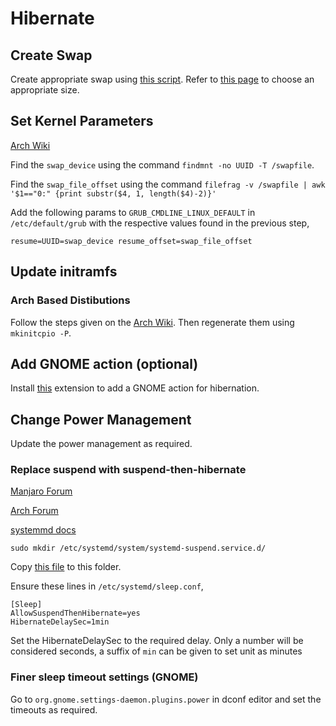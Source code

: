 # Hibernate


## Create Swap
Create appropriate swap using [this script](Scripts/change-swap-size.sh). Refer to [this page](https://itsfoss.com/swap-size/) to choose an appropriate size.

## Set Kernel Parameters
[Arch Wiki](https://wiki.archlinux.org/title/Power_management/Suspend_and_hibernate#Hibernation)

Find the `swap_device` using the command `findmnt -no UUID -T /swapfile`.

Find the `swap_file_offset` using the command `filefrag -v /swapfile | awk '$1=="0:" {print substr($4, 1, length($4)-2)}'`

Add the following params to `GRUB_CMDLINE_LINUX_DEFAULT` in `/etc/default/grub` with the respective values found in the previous step,
```
resume=UUID=swap_device resume_offset=swap_file_offset
```

## Update initramfs

### Arch Based Distibutions
Follow the steps given on the [Arch Wiki](https://wiki.archlinux.org/title/Power_management/Suspend_and_hibernate#Configure_the_initramfs). Then regenerate them using `mkinitcpio -P`.

## Add GNOME action (optional)
Install [this](https://codeberg.org/kiyui/gnome-shell-hibernate-extension) extension to add a GNOME action for hibernation.

## Change Power Management
Update the power management as required.

### Replace suspend with suspend-then-hibernate
[Manjaro Forum](https://archived.forum.manjaro.org/t/configuring-suspend-then-hibernate/90324)

[Arch Forum](https://archlinux.org.ru/forum/topic/18865/)

[systemmd docs](https://www.freedesktop.org/software/systemd/man/systemd.unit.html)
```
sudo mkdir /etc/systemd/system/systemd-suspend.service.d/
```
Copy [this file](Files/override.conf) to this folder.

Ensure these lines in `/etc/systemd/sleep.conf`,
```
[Sleep]
AllowSuspendThenHibernate=yes
HibernateDelaySec=1min
```
Set the HibernateDelaySec to the required delay. Only a number will be considered seconds, a suffix of `min` can be given to set unit as minutes

### Finer sleep timeout settings (GNOME)
Go to `org.gnome.settings-daemon.plugins.power` in dconf editor and set the timeouts as required.